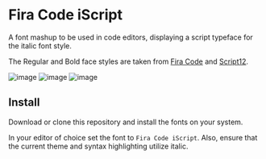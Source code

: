 # Fira Code iScript

A font mashup to be used in code editors, displaying a script typeface for the italic font style.

The Regular and Bold face styles are taken from [Fira Code](https://github.com/tonsky/FiraCode) and [Script12](https://www.myfontsfree.com/134618/script12pitchbt.htm).

![image](https://user-images.githubusercontent.com/7041191/30752845-8c8484ce-9f8b-11e7-9df1-1d171b8d5e66.png)
![image](https://user-images.githubusercontent.com/7041191/30753423-41be3e06-9f8d-11e7-930d-9cfdb5b5ee60.png)
![image](https://user-images.githubusercontent.com/7041191/30752894-b5ff4b4a-9f8b-11e7-9908-969829409d08.png)

## Install

Download or clone this repository and install the fonts on your system.

In your editor of choice set the font to `Fira Code iScript`.  Also, ensure that the current theme and syntax highlighting utilize italic.